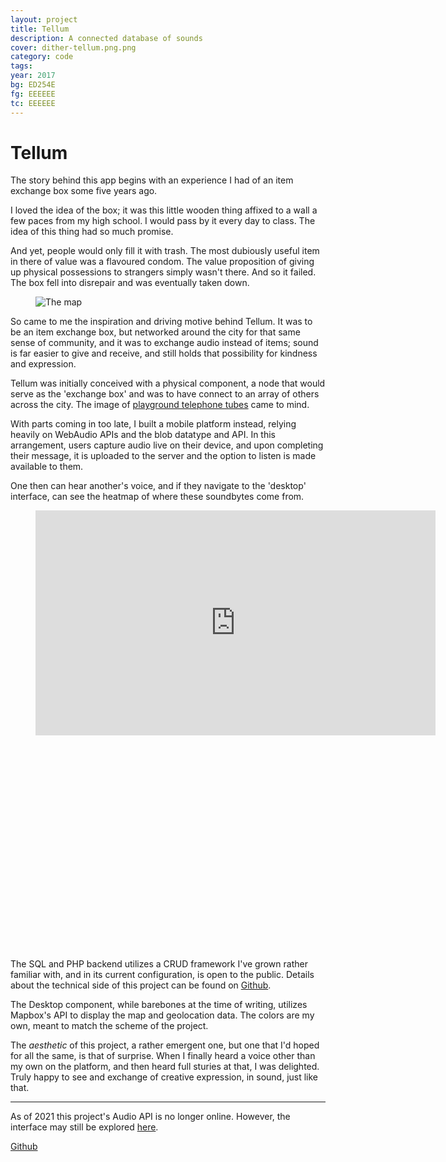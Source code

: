 ```yaml
---
layout: project
title: Tellum
description: A connected database of sounds
cover: dither-tellum.png.png
category: code
tags:
year: 2017
bg: ED254E
fg: EEEEEE
tc: EEEEEE
---
```


# Tellum

The story behind this app begins with an experience I had of an item exchange box some five years ago.

I loved the idea of the box; it was this little wooden thing affixed to a wall a few paces from my high school. I would pass by it every day to class. The idea of this thing had so much promise.

And yet, people would only fill it with trash. The most dubiously useful item in there of value was a flavoured condom. The value proposition of giving up physical possessions to strangers simply wasn't there. And so it failed. The box fell into disrepair and was eventually taken down.

<figure>
	<img alt="The map" src="/assets/img/work/tellum/dither-map.jpg.png">
</figure>

So came to me the inspiration and driving motive behind Tellum. It was to be an item exchange box, but networked around the city for that same sense of community, and it was to exchange audio instead of items; sound is far easier to give and receive, and still holds that possibility for kindness and expression.

Tellum was initially conceived with a physical component, a node that would serve as the 'exchange box' and was to have connect to an array of others across the city. The image of [playground telephone tubes](/assets/img/work/tellum/tubes.jpg) came to mind.

With parts coming in too late, I built a mobile platform instead, relying heavily on WebAudio APIs and the blob datatype and API. In this arrangement, users capture audio live on their device, and upon completing their message, it is uploaded to the server and the option to listen is made available to them.

One then can hear another's voice, and if they navigate to the 'desktop' interface, can see the heatmap of where these soundbytes come from.

<figure class="full-width-video" style="padding-bottom: 65.2%; margin-bottom: 2em;">
	<iframe src="https://player.vimeo.com/video/247917559" width="640" height="360" frameborder="0" webkitallowfullscreen mozallowfullscreen allowfullscreen></iframe>
</figure>

The SQL and PHP backend utilizes a CRUD framework I've grown rather familiar with, and in its current configuration, is open to the public. Details about the technical side of this project can be found on [Github](https://github.com/stockHuman/tellum).

The Desktop component, while barebones at the time of writing, utilizes Mapbox's API to display the map and geolocation data. The colors are my own, meant to match the scheme of the project.

The _aesthetic_ of this project, a rather emergent one, but one that I'd hoped for all the same, is that of surprise. When I finally heard a voice other than my own on the platform, and then heard full sturies at that, I was delighted. Truly happy to see and exchange of creative expression, in sound, just like that.

---

As of 2021 this project's Audio API is no longer online. However, the interface may still be explored [here](/projects/tellum-app/).

[Github](https://github.com/stockHuman/tellum)
